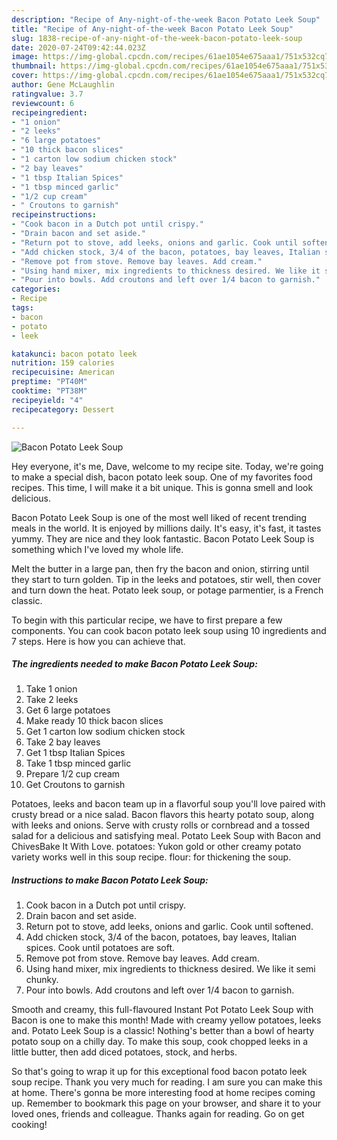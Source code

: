 ```yaml
---
description: "Recipe of Any-night-of-the-week Bacon Potato Leek Soup"
title: "Recipe of Any-night-of-the-week Bacon Potato Leek Soup"
slug: 1838-recipe-of-any-night-of-the-week-bacon-potato-leek-soup
date: 2020-07-24T09:42:44.023Z
image: https://img-global.cpcdn.com/recipes/61ae1054e675aaa1/751x532cq70/bacon-potato-leek-soup-recipe-main-photo.jpg
thumbnail: https://img-global.cpcdn.com/recipes/61ae1054e675aaa1/751x532cq70/bacon-potato-leek-soup-recipe-main-photo.jpg
cover: https://img-global.cpcdn.com/recipes/61ae1054e675aaa1/751x532cq70/bacon-potato-leek-soup-recipe-main-photo.jpg
author: Gene McLaughlin
ratingvalue: 3.7
reviewcount: 6
recipeingredient:
- "1 onion"
- "2 leeks"
- "6 large potatoes"
- "10 thick bacon slices"
- "1 carton low sodium chicken stock"
- "2 bay leaves"
- "1 tbsp Italian Spices"
- "1 tbsp minced garlic"
- "1/2 cup cream"
- " Croutons to garnish"
recipeinstructions:
- "Cook bacon in a Dutch pot until crispy."
- "Drain bacon and set aside."
- "Return pot to stove, add leeks, onions and garlic. Cook until softened."
- "Add chicken stock, 3/4 of the bacon, potatoes, bay leaves, Italian spices. Cook until potatoes are soft."
- "Remove pot from stove. Remove bay leaves. Add cream."
- "Using hand mixer, mix ingredients to thickness desired. We like it semi chunky."
- "Pour into bowls. Add croutons and left over 1/4 bacon to garnish."
categories:
- Recipe
tags:
- bacon
- potato
- leek

katakunci: bacon potato leek 
nutrition: 159 calories
recipecuisine: American
preptime: "PT40M"
cooktime: "PT38M"
recipeyield: "4"
recipecategory: Dessert

---
```



![Bacon Potato Leek Soup](https://img-global.cpcdn.com/recipes/61ae1054e675aaa1/751x532cq70/bacon-potato-leek-soup-recipe-main-photo.jpg)

Hey everyone, it's me, Dave, welcome to my recipe site. Today, we're going to make a special dish, bacon potato leek soup. One of my favorites food recipes. This time, I will make it a bit unique. This is gonna smell and look delicious.

Bacon Potato Leek Soup is one of the most well liked of recent trending meals in the world. It is enjoyed by millions daily. It's easy, it's fast, it tastes yummy. They are nice and they look fantastic. Bacon Potato Leek Soup is something which I've loved my whole life.

Melt the butter in a large pan, then fry the bacon and onion, stirring until they start to turn golden. Tip in the leeks and potatoes, stir well, then cover and turn down the heat. Potato leek soup, or potage parmentier, is a French classic.


To begin with this particular recipe, we have to first prepare a few components. You can cook bacon potato leek soup using 10 ingredients and 7 steps. Here is how you can achieve that.

<!--inarticleads1-->

##### The ingredients needed to make Bacon Potato Leek Soup:

1. Take 1 onion
1. Take 2 leeks
1. Get 6 large potatoes
1. Make ready 10 thick bacon slices
1. Get 1 carton low sodium chicken stock
1. Take 2 bay leaves
1. Get 1 tbsp Italian Spices
1. Take 1 tbsp minced garlic
1. Prepare 1/2 cup cream
1. Get  Croutons to garnish


Potatoes, leeks and bacon team up in a flavorful soup you&#39;ll love paired with crusty bread or a nice salad. Bacon flavors this hearty potato soup, along with leeks and onions. Serve with crusty rolls or cornbread and a tossed salad for a delicious and satisfying meal. Potato Leek Soup with Bacon and ChivesBake It With Love. potatoes: Yukon gold or other creamy potato variety works well in this soup recipe. flour: for thickening the soup. 

<!--inarticleads2-->

##### Instructions to make Bacon Potato Leek Soup:

1. Cook bacon in a Dutch pot until crispy.
1. Drain bacon and set aside.
1. Return pot to stove, add leeks, onions and garlic. Cook until softened.
1. Add chicken stock, 3/4 of the bacon, potatoes, bay leaves, Italian spices. Cook until potatoes are soft.
1. Remove pot from stove. Remove bay leaves. Add cream.
1. Using hand mixer, mix ingredients to thickness desired. We like it semi chunky.
1. Pour into bowls. Add croutons and left over 1/4 bacon to garnish.


Smooth and creamy, this full-flavoured Instant Pot Potato Leek Soup with Bacon is one to make this month! Made with creamy yellow potatoes, leeks and. Potato Leek Soup is a classic! Nothing&#39;s better than a bowl of hearty potato soup on a chilly day. To make this soup, cook chopped leeks in a little butter, then add diced potatoes, stock, and herbs. 

So that's going to wrap it up for this exceptional food bacon potato leek soup recipe. Thank you very much for reading. I am sure you can make this at home. There's gonna be more interesting food at home recipes coming up. Remember to bookmark this page on your browser, and share it to your loved ones, friends and colleague. Thanks again for reading. Go on get cooking!
